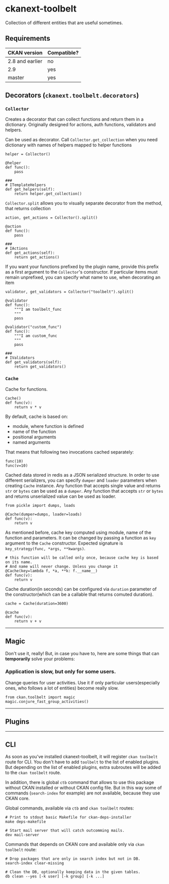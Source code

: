 # ckanext-toolbelt

Collection of different entities that are useful sometimes.


## Requirements

| CKAN version    | Compatible? |
|-----------------|-------------|
| 2.8 and earlier | no          |
| 2.9             | yes         |
| master          | yes         |


## Decorators (`ckanext.toolbelt.decorators`)

### `Collector`

Creates a decorator that can collect functions and return them in a
dictionary. Originally designed for actions, auth functions, validators and
helpers.

Can be used as decorator. Call `Collector.get_collection` when you need
dictionary with names of helpers mapped to helper functions

	helper = Collector()

	@helper
	def func():
		pass

	###
    # ITemplateHelpers
	def get_helpers(self):
		return helper.get_collection()

`Collector.split` allows you to visually separate decorator from the method,
that returns collection

	action, get_actions = Collector().split()

	@action
	def func():
		pass

	###
    # IActions
	def get_actions(self):
		return get_actions()

If you want your functions prefixed by the plugin name, provide this prefix as
a first argument to the `Collector`'s constructor. If particular items must
remain unprefixed, you can specify what name to use, when decorating an item


	validator, get_validators = Collector("toolbelt").split()

	@validator
	def func():
		"""I am toolbelt_func
		"""
		pass

	@validator("custom_func")
	def func():
		"""I am custom_func
		"""
		pass

	###
    # IValidators
	def get_validators(self):
		return get_validators()


### `Cache`

Cache for functions.

	Cache()
	def func(v):
	    return v * v

By default, cache is based on:

* module, where function is defined
* name of the function
* positional arguments
* named arguments

That means that following two invocations cached separately:

	func(10)
	func(v=10)

Cached data stored in redis as a JSON serialized structure. In order to use
different serializers, you can specify `dumper` and `loader` parameters when
creating `Cache` instance. Any function that accepts single value and returns
`str` or `bytes` can be used as a `dumper`. Any function that accepts `str` or
`bytes` and returns unserialized value can be used as loader.

	from pickle import dumps, loads

	@Cache(dumper=dumps, loader=loads)
	def func(v):
	    return v

As mentioned before, cache key computed using module, name of the function and
parameters. It can be changed by passing a function as `key` argument to the
`Cache` constructor. Expected signature is `key_strategy(func, *args,
**kwargs)`.

	# this function will be called only once, because cache key is based on its name.
	# And name will never change. Unless you change it
	@Cache(key=lambda f, *a, **k: f.__name__)
	def func(v):
	    return v

Cache duration(in seconds) can be configured via `duration` parameter of the
constructor(which can be a callable that returns comuted duration).

	cache = Cache(duration=3600)

	@cache
	def func(v):
	    return v + v

---

## Magic

Don't use it, really! But, in case you have to, here are some things that can
**temporarily** solve your problems:

### Application is slow, but only for some users.

Change queries for user activities. Use it if only particular users(especially
ones, who follows a lot of entities) become really slow.

	from ckan.toolbelt import magic
	magic.conjure_fast_group_activities()

---

## Plugins

---

## CLI

As soon as you've installed ckanext-toolbelt, it will register `ckan toolbelt`
route for CLI. You don't have to add `toolbelt` to the list of enabled
plugins. But depending on the list of enabled plugins, extra subroutes will be
added to the `ckan toolbelt` route.

In addition, there is global `ctb` command that allows to use this package
without CKAN installed or without CKAN config file. But in this way some of
commands (`search-index` for example) are not available, because they use CKAN
core.


Global commands, available via `ctb` and `ckan toolbelt` routes:

	# Print to stdout basic Makefile for ckan-deps-installer
	make deps-makefile

	# Start mail server that will catch outcomming mails.
	dev mail-server


Commands that depends on CKAN core and available only via `ckan toolbelt` route:

	# Drop packages that are only in search index but not in DB.
	search-index clear-missing

	# Clean the DB, optionally keeping data in the given tables.
	db clean --yes [-k user] [-k group] [-k ...]
